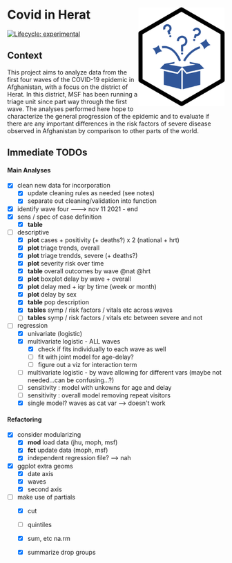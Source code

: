 Covid in Herat <img src='www/logo.svg' align='right' alt='' width='200' />
====================================================================================================

<!-- badges: start -->
[![Lifecycle:
experimental](https://img.shields.io/badge/lifecycle-experimental-orange.svg)](https://www.tidyverse.org/lifecycle/#experimental)
<!-- badges: end -->



Context
----------------------------------------------------------------------------------------------------
This project aims to analyze data from the first four waves of the COVID-19 epidemic in Afghanistan, with a focus on the district of Herat. In this district, MSF has been running a triage unit since part way through the first wave. The analyses performed here hope to characterize the general progression of the epidemic and to evaluate if there are any important differences in the risk factors of severe disease observed in Afghanistan by comparison to other parts of the world.


Immediate TODOs
----------------------------------------------------------------------------------------------------

#### Main Analyses
- [x] clean new data for incorporation
    - [x] update cleaning rules as needed (see notes)
    - [x] separate out cleaning/validation into function
- [x] identify wave four ---> nov 11 2021 - end
- [x] sens / spec of case definition
    - [x] <b>table</b>
- [ ] descriptive
    - [x] <b>plot</b> cases + positivity (+ deaths?) x 2 (national + hrt)
    - [x] <b>plot</b> triage trends, overall
    - [x] <b>plot</b> triage trendds, severe (+ deaths?) 
    - [x] **plot** severity risk over time
    - [x] **table** overall outcomes by wave @nat @hrt
    - [x] **plot** boxplot delay by wave + overall
    - [x] **plot** delay med + iqr by time (week or month)
    - [x] **plot** delay by sex
    - [x] **table** pop description
    - [x] **tables** symp / risk factors / vitals etc across waves
    - [ ] **tables** symp / risk factors / vitals etc between severe and not
- [ ] regression
    - [x] univariate (logistic)
    - [x] multivariate logistic - ALL waves
        - [x] check if fits individually to each wave as well
        - [ ] fit with joint model for age-delay?
        - [ ] figure out a viz for interaction term
    - [ ] multivariate logistic - by wave allowing for different vars (maybe not needed...can be confusing...?)
    - [ ] sensitivity : model with unkowns for age and delay
    - [ ] sensitivity : overall model removing repeat visitors
    - [x] single model? waves as cat var --> doesn't work

#### Refactoring
- [x] consider modularizing
    - [x] **mod** load data (jhu, moph, msf)
    - [x] **fct** update data (moph, msf)
    - [x] independent regression file? --> nah
- [x] ggplot extra geoms
    - [x] date axis
    - [x] waves
    - [x] second axis
- [ ] make use of partials
    - [x] cut
    - [ ] quintiles
    - [x] sum, etc na.rm
    - [x] summarize drop groups


